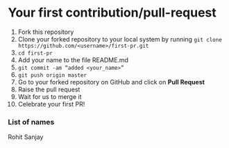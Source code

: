 # Your first contribution/pull-request

1. Fork this repository
2. Clone your forked repository to your local system by running `git clone https://github.com/<username>/first-pr.git`  
4. `cd first-pr`
5. Add your name to the file README.md
6. `git commit -am “added <your_name>”`
7. `git push origin master`
8. Go to your forked repository on GitHub and click on **Pull Request**
9. Raise the pull request
10. Wait for us to merge it
11. Celebrate your first PR!

### List of names
Rohit Sanjay
